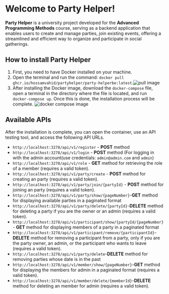 # Welcome to Party Helper!
**Party Helper** is a university project developed for the **Advanced Programming Methods** course, serving as a backend application that enables users to create and manage parties, join existing events, offering a streamlined and efficient way to organize and participate in social gatherings.


## How to install Party Helper

 1. First, you need to have Docker installed on your machine.
 2. Open the terminal and run the command: `docker pull ghcr.io/hossamvahid/partyhelper/party-helperbe:latest`.![pull image](https://github.com/user-attachments/assets/34a37ba4-b7e8-4efa-85e8-c351558f089d)
 3. After installing the Docker image, download the `docker-compose` file, open a terminal in the directory where the file is located, and run `docker-compose up`. Once this is done, the installation process will be complete. ![docker compose image](https://github.com/user-attachments/assets/926aa9b4-3681-4f05-a58a-68b921dbaff8)

## Available APIs
After the installation is complete, you can open the container, use an API testing tool, and access the following API URLs.

 - `http://localhost:3278/api/v1/register` - **POST** method 
 - `http://localhost:3278/api/v1/login` - **POST** method (For logging in with the admin account(use credentials: `admin@admin.com` and `admin`)
 - `http://localhost:3278/api/v1/role` - **GET** method for retrieving the role of a member (requires a valid token).
 - `http://localhost:3278/api/v1/party/create` - **POST** method for creating an party  (requires a valid token).
 - `http://localhost:3278/api/v1/party/join/{partyId}` - **POST** method for joining an party  (requires a valid token).
 - `http://localhost:3278/api/v1/party/show/{pageNumber}`-**GET** method for displaying available parties in a paginated format
 - `http://localhost:3278/api/v1/party/delete/{partyId}`-**DELETE** method for deleting a party if you are the owner or an admin (requires a valid token).
 - `http://localhost:3278/api/v1/participant/show/{partyId/{pageNumber}`- **GET** method for displaying members of a party in a paginated format
 - `http://localhost:3278/api/v1/participant/remove/{participantId}`-**DELETE** method for removing a participant from a party, only if you are the party owner, an admin, or the participant who wants to leave (requires a valid token).
 - `http://localhost:3278/api/v1/party/delete`-**DELETE** method for removing parties whose date is in the past
 - `http://localhost:3278/api/v1/member/show/{pageNumber}`-**GET** method for displaying the members for admin in a paginated format (requires a valid token).
 - `http://localhost:3278/api/v1/member/delete/{memberId}`-**DELETE** method for deleting an member for admin  (requires a valid token).
